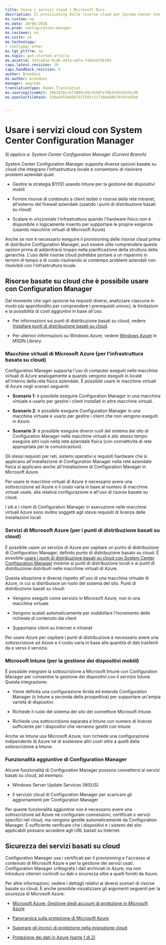 ```yaml
---
title: Usare i servizi cloud | Microsoft Docs
description: Il provisioning delle risorse cloud per System Center Configuration Manager consente di integrare l&quot;infrastruttura locale.
ms.custom: na
ms.date: 10/06/2016
ms.prod: configuration-manager
ms.reviewer: na
ms.suite: na
ms.technology:
- configmgr-other
ms.tgt_pltfrm: na
ms.topic: get-started-article
ms.assetid: 24fca61e-9cdb-447a-ad7a-f4d2e4fd6704
caps.latest.revision: 10
caps.handback.revision: 0
author: Brenduns
ms.author: brenduns
manager: angrobe
translationtype: Human Translation
ms.sourcegitcommit: 10b1010ccbf3889c58c55b87e70b354559243c90
ms.openlocfilehash: 539ad555b85b7517507c21718dab0b79fdf4dfb8


---
```

# <a name="use-cloud-services-with-system-center-configuration-manager"></a>Usare i servizi cloud con System Center Configuration Manager

*Si applica a: System Center Configuration Manager (Current Branch)*

System Center Configuration Manager supporta diverse opzioni basate su cloud che integrano l'infrastruttura locale e consentono di risolvere problemi aziendali quali:  

-   Gestire la strategia BYOD usando Intune per la gestione dei dispositivi mobili  

-   Fornire risorse di contenuto a client isolati o risorse della rete Intranet, all'esterno del firewall aziendale (usando i punti di distribuzione basati su cloud)  

-   Scalare in orizzontale l'infrastruttura quando l'hardware fisico non è disponibile o logicamente inserito per supportare le proprie esigenze (usando macchine virtuali di Microsoft Azure)  

Anche se non è necessario eseguire il provisioning delle risorse cloud prima di distribuire Configuration Manager, può essere utile comprendere queste opzioni prima di addentrarsi troppo nella pianificazione della struttura della gerarchia. L'uso delle risorse cloud potrebbe portare a un risparmio in termini di tempo e di costo risolvendo al contempo problemi aziendali non risolvibili con l'infrastruttura locale.  

## <a name="cloud-based-resources-you-can-use-with-configuration-manager"></a>Risorse basate su cloud che è possibile usare con Configuration Manager  
 Dal momento che ogni opzione ha requisiti diversi, analizzare ciascuna in modo più approfondito per comprendere i prerequisiti univoci, le limitazioni e la possibilità di costi aggiuntivi in base all'uso.  

-   Per informazioni sui punti di distribuzione basati su cloud, vedere [Installare punti di distribuzione basati su cloud](/sccm/core/servers/deploy/configure/install-cloud-based-distribution-points-in-microsoft-azure).

-   Per ulteriori informazioni su Windows Azure, vedere [Windows Azure](http://go.microsoft.com/fwlink/p/?LinkId=262965) in MSDN Library.  

### <a name="microsoft-azure-virtual-machines-for-cloud-based-infrastructure"></a>Macchine virtuali di Microsoft Azure (per l'infrastruttura basata su cloud)  
 Configuration Manager supporta l'uso di computer eseguiti nelle macchine virtuali di Azure analogamente a quando vengono eseguiti in locale all'interno della rete fisica aziendale. È possibile usare le macchine virtuali di Azure negli scenari seguenti:  

-   **Scenario 1:** è possibile eseguire Configuration Manager in una macchina virtuale e usarlo per gestire i client installati in altre macchine virtuali.  

-   **Scenario 2:** è possibile eseguire Configuration Manager in una macchina virtuale e usarlo per gestire i client che non vengono eseguiti in Azure.  

-   **Scenario 3:** è possibile eseguire diversi ruoli del sistema del sito di Configuration Manager nelle macchine virtuali e allo stesso tempo eseguire altri ruoli nella rete aziendale fisica (con connettività di rete appropriata per le comunicazioni).  

Gli stessi requisiti per reti, sistemi operativi e requisiti hardware che si applicano all'installazione di Configuration Manager nella rete aziendale fisica si applicano anche all'installazione di Configuration Manager in Microsoft Azure.  

Per usare le macchine virtuali di Azure è necessario avere una sottoscrizione ad Azure e il costo varia in base al numero di macchine virtuali usate, alla relativa configurazione e all'uso di risorse basate su cloud.  

I siti e i client di Configuration Manager in esecuzione nelle macchine virtuali Azure sono inoltre soggetti agli stessi requisiti di licenza delle installazioni locali  

### <a name="microsoft-azure-services-for-cloud-based-distribution-points"></a>Servizi di Microsoft Azure (per i punti di distribuzione basati su cloud)  
 È possibile usare un servizio di Azure per ospitare un punto di distribuzione di Configuration Manager, definito punto di distribuzione basato su cloud.  È possibile [usare i punti di distribuzione basati su cloud con System Center Configuration Manager](../../core/plan-design/hierarchy/use-a-cloud-based-distribution-point.md) insieme ai punti di distribuzione locali e ai punti di distribuzione distribuiti nelle macchine virtuali di Azure.  

 Questa situazione è diversa rispetto all'uso di una macchina virtuale di Azure, in cui si distribuisce un ruolo del sistema del sito. Punti di distribuzione basati su cloud:  

-   Vengono eseguiti come servizio in Microsoft Azure, non in una macchina virtuale  

-   Vengono scalati automaticamente per soddisfare l'incremento delle richieste di contenuto dai client  

-   Supportano client su Internet e intranet  

Per usare Azure per ospitare i punti di distribuzione è necessario avere una sottoscrizione ad Azure e il costo varia in base alla quantità di dati trasferiti da e verso il servizio.  

### <a name="microsoft-intune-for-mobile-device-management"></a>Microsoft Intune (per la gestione dei dispositivi mobili)  
 È possibile integrare la sottoscrizione a Microsoft Intune con Configuration Manager per consentire la gestione dei dispositivi con il servizio Intune. Questa integrazione:  

-   Viene definita una configurazione ibrida ed estende Configuration Manager (o Intune a seconda della prospettiva) per supportare un'ampia varietà di dispositivi.  

-   Richiede il ruolo del sistema del sito del connettore Microsoft Intune.  

-   Richiede una sottoscrizione separata a Intune con numero di licenze sufficiente per i dispositivi che verranno gestiti con Intune  

Anche se Intune usa Microsoft Azure, non richiede una configurazione indipendente di Azure né di sostenere altri costi oltre a quelli della sottoscrizione a Intune.  

### <a name="additional-configuration-manager-capabilities"></a>Funzionalità aggiuntive di Configuration Manager  
 Alcune funzionalità di Configuration Manager possono connettersi ai servizi basati su cloud, ad esempio:  

-   Windows Server Update Services (WSUS)  

-   Il servizio cloud di Configuration Manager per scaricare gli aggiornamenti per Configuration Manager  

Per queste funzionalità aggiuntive non è necessario avere una sottoscrizione ad Azure né configurare connessioni, certificati o servizi specifici nel cloud, ma vengono gestite automaticamente da Configuration Manager.  È sufficiente verificare che i dispositivi e i sistemi del sito applicabili possano accedere agli URL basati su Internet.  

##  <a name="a-namebkmkcloudseca-security-for-cloud-based-services"></a><a name="BKMK_CloudSec"></a> Sicurezza dei servizi basati su cloud  
 Configuration Manager usa i certificati per il provisioning e l'accesso al contenuto di Microsoft Azure e per la gestione dei servizi usati. Configuration Manager crittografa i dati archiviati in Azure, ma non introduce ulteriori controlli su dati o sicurezza oltre a quelli forniti da Azure.  

 Per altre informazioni, vedere i dettagli relativi ai diversi scenari di risorse basate su cloud. È anche possibile visualizzare gli argomenti seguenti per la sicurezza di Microsoft Azure:  

-   [Microsoft Azure: Gestione degli account di protezione in Microsoft Azure](http://go.microsoft.com/fwlink/p/?LinkId=262968)  

-   [Panoramica sulla protezione di Microsoft Azure](http://go.microsoft.com/fwlink/p/?LinkId=262970)  

-   [Superare gli incroci di protezione nella migrazione cloud](http://go.microsoft.com/fwlink/p/?LinkId=262971)  

-   [Protezione dei dati in Azure (parte 1 di 2)](http://go.microsoft.com/fwlink/p/?LinkId=262974)  



<!--HONumber=Dec16_HO3-->


